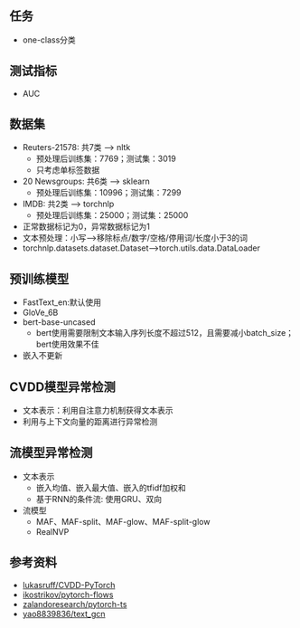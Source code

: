 ## 任务
- one-class分类

## 测试指标
- AUC

## 数据集
- Reuters-21578: 共7类 --> nltk
    - 预处理后训练集：7769；测试集：3019
    - 只考虑单标签数据
- 20 Newsgroups: 共6类 --> sklearn
    - 预处理后训练集：10996；测试集：7299
- IMDB: 共2类 --> torchnlp
    - 预处理后训练集：25000；测试集：25000
- 正常数据标记为0，异常数据标记为1
- 文本预处理：小写-->移除标点/数字/空格/停用词/长度小于3的词
- torchnlp.datasets.dataset.Dataset-->torch.utils.data.DataLoader

## 预训练模型
- FastText_en:默认使用
- GloVe_6B
- bert-base-uncased
    - bert使用需要限制文本输入序列长度不超过512，且需要减小batch_size；bert使用效果不佳
- 嵌入不更新

## CVDD模型异常检测
- 文本表示：利用自注意力机制获得文本表示
- 利用与上下文向量的距离进行异常检测

## 流模型异常检测
- 文本表示
    - 嵌入均值、嵌入最大值、嵌入的tfidf加权和
    - 基于RNN的条件流: 使用GRU、双向
- 流模型
    - MAF、MAF-split、MAF-glow、MAF-split-glow
    - RealNVP





## 参考资料
- [lukasruff/CVDD-PyTorch](https://github.com/lukasruff/CVDD-PyTorch)
- [ikostrikov/pytorch-flows](https://github.com/ikostrikov/pytorch-flows)
- [zalandoresearch/pytorch-ts](https://github.com/zalandoresearch/pytorch-ts)
- [yao8839836/text_gcn](https://github.com/yao8839836/text_gcn)